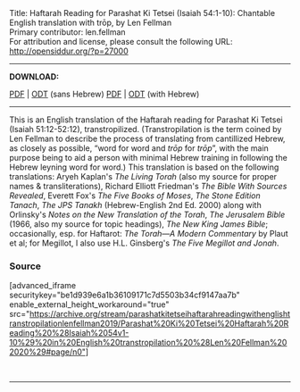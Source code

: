 <html>
<head></head>
<body>
Title: Haftarah Reading for Parashat Ki Tetsei (Isaiah 54:1-10): Chantable English translation with trōp, by Len Fellman<br />
Primary contributor: len.fellman<br />
For attribution and license, please consult the following URL: <a href="http://opensiddur.org/?p=27000">http://opensiddur.org/?p=27000</a>
<p />
<hr />

<strong>DOWNLOAD:</strong> 

<a href="https://archive.org/download/parashatkitetseihaftarahreadingwithenglishtranstropilationlenfellman2019/Parashat%20Ki%20Tetsei%20Haftarah%20Reading%20%28Isaiah%2054v1-10%29%20in%20English%20transtropilation%20%28Len%20Fellman%202020%29%20-%20english%20only.pdf">PDF</a> | <a href="https://archive.org/download/parashatkitetseihaftarahreadingwithenglishtranstropilationlenfellman2019/Parashat%20Ki%20Tetsei%20Haftarah%20Reading%20%28Isaiah%2054v1-10%29%20in%20English%20transtropilation%20%28Len%20Fellman%202020%29%20-%20english%20only.odt">ODT</a> (sans Hebrew)
<a href="https://archive.org/download/parashatkitetseihaftarahreadingwithenglishtranstropilationlenfellman2019/Parashat%20Ki%20Tetsei%20Haftarah%20Reading%20%28Isaiah%2054v1-10%29%20in%20English%20transtropilation%20%28Len%20Fellman%202020%29.pdf">PDF</a> | <a href="https://archive.org/download/parashatkitetseihaftarahreadingwithenglishtranstropilationlenfellman2019/Parashat%20Ki%20Tetsei%20Haftarah%20Reading%20%28Isaiah%2054v1-10%29%20in%20English%20transtropilation%20%28Len%20Fellman%202020%29.odt">ODT</a> (with Hebrew)

<hr />

This is an English translation of the Haftarah reading for Parashat Ki Tetsei (Isaiah 51:12-52:12), transtropilized. (Transtropilation is the term coined by Len Fellman to describe the process of translating from cantillized Hebrew, as closely as possible, “word for word and <em>trōp</em> for <em>trōp</em>”, with the main purpose being to aid a person with minimal Hebrew training in following the Hebrew leyning word for word.) This translation is based on the following translations: Aryeh Kaplan's <em>The Living Torah</em> (also my source for proper names &amp; transliterations), Richard Elliott Friedman's <em>The Bible With Sources Revealed</em>, Everett Fox's <em>The Five Books of Moses</em>, <em>The Stone Edition Tanach</em>, <em>The JPS Tanakh</em> (Hebrew-English 2nd Ed. 2000) along with Orlinsky's <em>Notes on the New Translation of the Torah</em>, <em>The Jerusalem Bible</em> (1966, also my source for topic headings), <em>The New King James Bible</em>; occasionally, esp. for Haftarot: <em>The Torah—A Modern Commentary</em> by Plaut et al; for Megillot, I also use H.L. Ginsberg's <em>The Five Megillot and Jonah</em>.

<h3>Source</h3>

[advanced_iframe securitykey="be1d939e6a1b36109171c7d5503b34cf9147aa7b" enable_external_height_workaround="true" src="https://archive.org/stream/parashatkitetseihaftarahreadingwithenglishtranstropilationlenfellman2019/Parashat%20Ki%20Tetsei%20Haftarah%20Reading%20%28Isaiah%2054v1-10%29%20in%20English%20transtropilation%20%28Len%20Fellman%202020%29#page/n0"]

&nbsp;

<hr />

&nbsp;
</body>
</html>